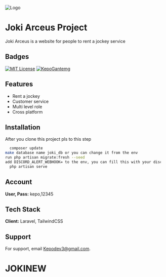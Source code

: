 
![Logo](https://i.ibb.co/BCZQdB1/20240110-085428.png)


# Joki Arceus Project
Joki Arceus is a website for people to rent a jockey service



## Badges

[![MIT License](https://img.shields.io/badge/License-MIT-green.svg)](https://choosealicense.com/licenses/mit/)
[![KepoGantemg](https://img.shields.io/badge/License-ProKodir-blue.svg)](https://opensource.org/licenses/)


## Features

- Rent a jockey
- Customer service
- Multi level role
- Cross platform


## Installation

After you clone this project pls to this step

```bash
  composer update
make database name joki_db or you can change it from the env
run php artisan migrate:fresh --seed
add DISCORD_ALERT_WEBHOOK= to the env, you can fill this with your discord webhook
  php artisan serve

```

## Account
**User, Pass:** kepo,12345

## Tech Stack

**Client:** Laravel, TailwindCSS


## Support

For support, email Kepodev3@gmail.com.

# JOKINEW
